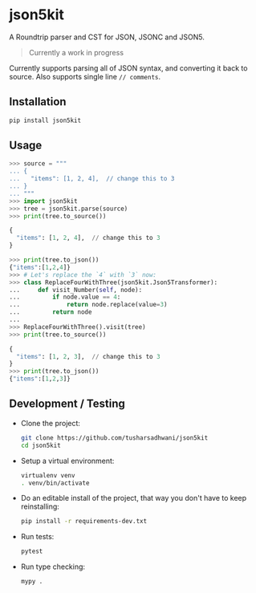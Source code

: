 # json5kit

A Roundtrip parser and CST for JSON, JSONC and JSON5.

> Currently a work in progress

Currently supports parsing all of JSON syntax, and converting it back to source.
Also supports single line `// comments`.

## Installation

```bash
pip install json5kit
```

## Usage

```python
>>> source = """
... {
...   "items": [1, 2, 4],  // change this to 3
... }
... """
>>> import json5kit
>>> tree = json5kit.parse(source)
>>> print(tree.to_source())

{
  "items": [1, 2, 4],  // change this to 3
}

>>> print(tree.to_json())
{"items":[1,2,4]}
>>> # Let's replace the `4` with `3` now:
>>> class ReplaceFourWithThree(json5kit.Json5Transformer):
...     def visit_Number(self, node):
...         if node.value == 4:
...             return node.replace(value=3)
...         return node
...
>>> ReplaceFourWithThree().visit(tree)
>>> print(tree.to_source())

{
  "items": [1, 2, 3],  // change this to 3
}
>>> print(tree.to_json())
{"items":[1,2,3]}
```

## Development / Testing

- Clone the project:

  ```bash
  git clone https://github.com/tusharsadhwani/json5kit
  cd json5kit
  ```

- Setup a virtual environment:

  ```bash
  virtualenv venv
  . venv/bin/activate
  ```

- Do an editable install of the project, that way you don't have to keep
  reinstalling:

  ```bash
  pip install -r requirements-dev.txt
  ```

- Run tests:

  ```bash
  pytest
  ```

- Run type checking:

  ```bash
  mypy .
  ```
